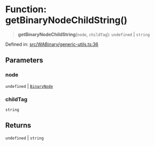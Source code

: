 # Function: getBinaryNodeChildString()

> **getBinaryNodeChildString**(`node`, `childTag`): `undefined` \| `string`

Defined in: [src/WABinary/generic-utils.ts:36](https://github.com/Fokusdotid/Baileys/blob/c2e37a764497a58082d1525ba2f083f341e3eefa/src/WABinary/generic-utils.ts#L36)

## Parameters

### node

`undefined` | [`BinaryNode`](../type-aliases/BinaryNode.md)

### childTag

`string`

## Returns

`undefined` \| `string`
